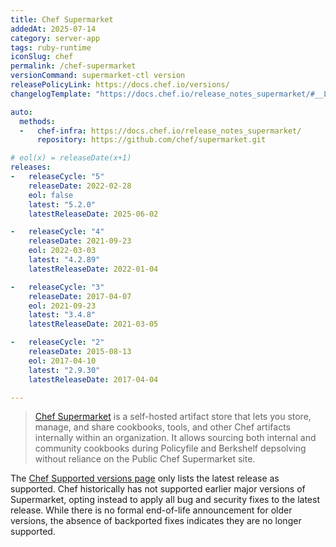 ```yaml
---
title: Chef Supermarket
addedAt: 2025-07-14
category: server-app
tags: ruby-runtime
iconSlug: chef
permalink: /chef-supermarket
versionCommand: supermarket-ctl version
releasePolicyLink: https://docs.chef.io/versions/
changelogTemplate: "https://docs.chef.io/release_notes_supermarket/#__LATEST__"

auto:
  methods:
  -   chef-infra: https://docs.chef.io/release_notes_supermarket/
      repository: https://github.com/chef/supermarket.git

# eol(x) = releaseDate(x+1)
releases:
-   releaseCycle: "5"
    releaseDate: 2022-02-28
    eol: false
    latest: "5.2.0"
    latestReleaseDate: 2025-06-02

-   releaseCycle: "4"
    releaseDate: 2021-09-23
    eol: 2022-03-03
    latest: "4.2.89"
    latestReleaseDate: 2022-01-04

-   releaseCycle: "3"
    releaseDate: 2017-04-07
    eol: 2021-09-23
    latest: "3.4.8"
    latestReleaseDate: 2021-03-05

-   releaseCycle: "2"
    releaseDate: 2015-08-13
    eol: 2017-04-10
    latest: "2.9.30"
    latestReleaseDate: 2017-04-04

---
```


> [Chef Supermarket](https://docs.chef.io/supermarket/) is a self-hosted artifact store that lets you store,
> manage, and share cookbooks, tools, and other Chef artifacts internally within an organization.
> It allows sourcing both internal and community cookbooks during Policyfile and Berkshelf depsolving without
> reliance on the Public Chef Supermarket site.

The [Chef Supported versions page](https://docs.chef.io/versions/) only lists the latest release as supported.
Chef historically has not supported earlier major versions of Supermarket, opting instead to apply all bug
and security fixes to the latest release. While there is no formal end-of-life announcement for older
versions, the absence of backported fixes indicates they are no longer supported.
